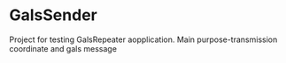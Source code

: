 # GalsSender
Project for testing GalsRepeater aopplication. Main purpose-transmission coordinate and gals message
